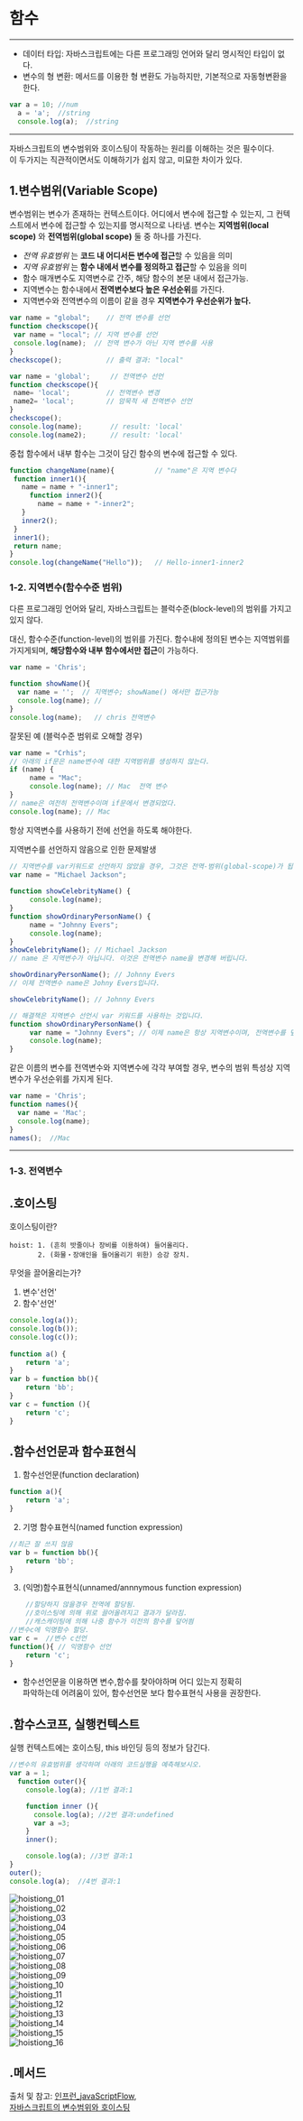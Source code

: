 # 함수  
---

- 데이터 타입: 자바스크립트에는 다른 프로그래밍 언어와 달리 명시적인 타입이 없다.
- 변수의 형 변환: 메서드를 이용한 형 변환도 가능하지만, 기본적으로 자동형변환을 한다.
```javascript
var a = 10; //num
  a = 'a';  //string
  console.log(a);  //string
```       

---      
자바스크립트의 변수범위와 호이스팅이 작동하는 원리를 이해하는 것은 필수이다.  
이 두가지는 직관적이면서도 이해하기가 쉽지 않고, 미묘한 차이가 있다.  
          
## 1.변수범위(Variable Scope)
변수범위는 변수가 존재하는 컨텍스트이다. 어디에서 변수에 접근할 수 있는지, 그 컨텍스트에서 변수에 접근할 수 있는지를 명시적으로 나타냄.
변수는 **지역범위(local scope)** 와 **전역범위(global scope)** 둘 중 하나를 가진다.     
  - _전역 유효범위_ 는 **코드 내 어디서든 변수에 접근**할 수 있음을 의미
  - _지역 유효범위_ 는 **함수 내에서 변수를 정의하고 접근**할 수 있음을 의미
  - 함수 매개변수도 지역변수로 간주, 해당 함수의 본문 내에서 접근가능.
  - 지역변수는 함수내에서 **전역변수보다 높은 우선순위**를 가진다.
  - 지역변수와 전역변수의 이름이 같을 경우 **지역변수가 우선순위가 높다.**    
   

 ```javascript
var name = "global";    // 전역 변수를 선언
function checkscope(){  
  var name = "local"; // 지역 변수를 선언
  console.log(name);  // 전역 변수가 아닌 지역 변수를 사용
}
checkscope();           // 출력 결과: "local"    
 ```    
   

 ```javascript
var name = 'global';     // 전역변수 선언
function checkscope(){   
  name= 'local';         // 전역변수 변경
  name2= 'local';        // 암묵적 새 전역변수 선언
}
checkscope();
console.log(name);       // result: 'local'
console.log(name2);      // result: 'local'
```   
  
중첩 함수에서 내부 함수는 그것이 담긴 함수의 변수에 접근할 수 있다.  
  
 ```javascript
function changeName(name){          // "name"은 지역 변수다
  function inner1(){
    name = name + "-inner1";     
      function inner2(){
        name = name + "-inner2";
    }
    inner2();
  }
  inner1();
  return name;
}
console.log(changeName("Hello"));   // Hello-inner1-inner2
 ```

  
### 1-2. 지역변수(함수수준 범위)  
다른 프로그래밍 언어와 달리, 자바스크립트는 블럭수준(block-level)의 범위를 가지고 있지 않다.  
  
대신, 함수수준(function-level)의 범위를 가진다. 함수내에 정의된 변수는 지역범위를 가지게되며, **해당함수와 내부 함수에서만 접근**이 가능하다.    
  

```javascript
var name = 'Chris';

function showName(){
  var name = '';  // 지역변수; showName() 에서만 접근가능
  console.log(name); // 
}
console.log(name);   // chris 전역변수
```  

잘못된 예 (블럭수준 범위로 오해할 경우)
```javascript
var name = "Crhis";
// 아래의 if문은 name변수에 대한 지역범위를 생성하지 않는다.
if (name) {
     name = "Mac";
     console.log(name); // Mac  전역 변수
}
// name은 여전히 전역변수이며 if문에서 변경되었다.
console.log(name); // Mac
```
  항상 지역변수를 사용하기 전에 선언을 하도록 해야한다.   

  지역변수를 선언하지 않음으로 인한 문제발생
```javascript
// 지역변수를 var키워드로 선언하지 않았을 경우, 그것은 전역-범위(global-scope)가 됩니다.
var name = "Michael Jackson";   
  
function showCelebrityName() {
     console.log(name);
}
function showOrdinaryPersonName() {
     name = "Johnny Evers";
     console.log(name);
}
showCelebrityName(); // Michael Jackson
// name 은 지역변수가 아닙니다. 이것은 전역변수 name을 변경해 버립니다.  

showOrdinaryPersonName(); // Johnny Evers
// 이제 전역변수 name은 Johny Evers입니다.   

showCelebrityName(); // Johnny Evers   

// 해결책은 지역변수 선언시 var 키워드를 사용하는 것입니다. 
function showOrdinaryPersonName() {
     var name = "Johnny Evers"; // 이제 name은 항상 지역변수이며, 전역변수를 덮어쓰지 않습니다.
     console.log(name);
}
```  
  
같은 이름의 변수를 전역변수와 지역변수에 각각 부여할 경우, 변수의 범위 특성상 지역변수가 우선순위를 가지게 된다.
```javascript
var name = 'Chris';
function names(){
  var name = 'Mac';
  console.log(name);
}
names();  //Mac
```  


***  
  
  
### 1-3. 전역변수


## .호이스팅  
호이스팅이란?  
```
hoist: 1. (흔히 밧줄이나 장비를 이용하여) 들어올리다.   
       2. (화물・장애인을 들어올리기 위한) 승강 장치.  
```
무엇을 끌어올리는가?  
  1. 변수'선언'  
  2. 함수'선언'  
```javascript
console.log(a());   
console.log(b());   
console.log(c());   
                    
function a() {      
    return 'a';        
}               
var b = function bb(){
    return 'bb';
}
var c = function (){
    return 'c';
}
```


## .함수선언문과 함수표현식  

1. 함수선언문(function declaration)  
```javascript
function a(){
    return 'a';
}
```
  
2. 기명 함수표현식(named function expression)
```javascript
//최근 잘 쓰지 않음
var b = function bb(){
    return 'bb';
}  
```
3. (익명)함수표현식(unnamed/annnymous function expression)
```javascript
    //할당하지 않을경우 전역에 할당됨.   
    //호이스팅에 의해 위로 끌어올려지고 결과가 달라짐.   
    //캐스캐이팅에 의해 나중 함수가 이전의 함수를 덮어씜  
//변수c에 익명함수 할당.   
var c =  //변수 c선언
function(){ // 익명함수 선언
    return 'c';
}
```
- 함수선언문을 이용하면 변수,함수를 찾아야하며 어디 있는지 정확히   
 파악하는데 어려움이 있어, 함수선언문 보다 함수표현식 사용을 권장한다.

## .함수스코프, 실행컨텍스트  
  
실행 컨텍스트에는 호이스팅, this 바인딩 등의 정보가 담긴다.  
  
```javascript
//변수의 유효범위를 생각하며 아래의 코드실행을 예측해보시오.
var a = 1;
  function outer(){
    console.log(a); //1번 결과:1

    function inner (){
      console.log(a); //2번 결과:undefined
      var a =3;
    }
    inner();

    console.log(a); //3번 결과:1
}
outer();
console.log(a);  //4번 결과:1
```

![hoistiong_01](img/1.PNG)  
![hoistiong_02](img/2.PNG)  
![hoistiong_03](img/3.PNG)  
![hoistiong_04](img/4.PNG)  
![hoistiong_05](img/5.PNG)  
![hoistiong_06](img/6.PNG)  
![hoistiong_07](img/7.PNG)  
![hoistiong_08](img/8.PNG)  
![hoistiong_09](img/9.PNG)  
![hoistiong_10](img/10.PNG)  
![hoistiong_11](img/11.PNG)  
![hoistiong_12](img/12.PNG)  
![hoistiong_13](img/13.PNG)  
![hoistiong_14](img/14.PNG)  
![hoistiong_15](img/15.PNG)  
![hoistiong_16](img/16.PNG)  

## .메서드

출처 및 참고: [인프런_javaScriptFlow](https://www.inflearn.com/course-status-2/),  
[자바스크립트의 변수범위와 호이스팅](http://chanlee.github.io/2013/12/10/javascript-variable-scope-and-hoisting/)